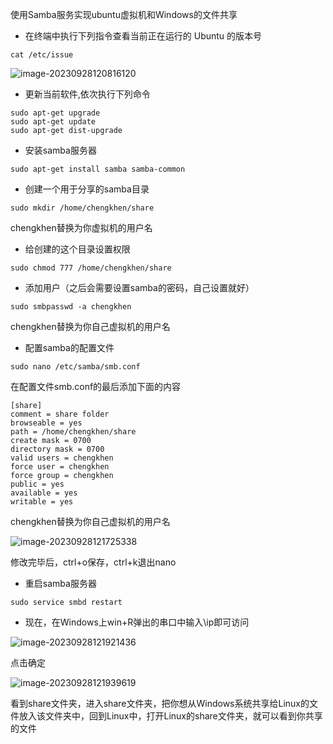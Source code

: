 使用Samba服务实现ubuntu虚拟机和Windows的文件共享



- 在终端中执行下列指令查看当前正在运行的 Ubuntu 的版本号

```
cat /etc/issue
```

![image-20230928120816120](C:\Users\86152\AppData\Roaming\Typora\typora-user-images\image-20230928120816120.png)



- 更新当前软件,依次执行下列命令

```
sudo apt-get upgrade
sudo apt-get update
sudo apt-get dist-upgrade
```



- 安装samba服务器

```
sudo apt-get install samba samba-common
```



- 创建一个用于分享的samba目录

```
sudo mkdir /home/chengkhen/share
```

chengkhen替换为你虚拟机的用户名



- 给创建的这个目录设置权限

```
sudo chmod 777 /home/chengkhen/share
```



- 添加用户（之后会需要设置samba的密码，自己设置就好）

```
sudo smbpasswd -a chengkhen
```

chengkhen替换为你自己虚拟机的用户名



- 配置samba的配置文件

```
sudo nano /etc/samba/smb.conf
```



在配置文件smb.conf的最后添加下面的内容

```
[share]
comment = share folder
browseable = yes
path = /home/chengkhen/share
create mask = 0700
directory mask = 0700
valid users = chengkhen
force user = chengkhen
force group = chengkhen
public = yes
available = yes
writable = yes
```

chengkhen替换为你自己虚拟机的用户名



![image-20230928121725338](https://cdn.jsdelivr.net/gh/chengkhen/picture_via_picco/202309281217390.png)



修改完毕后，ctrl+o保存，ctrl+k退出nano

- 重启samba服务器

```
sudo service smbd restart
```



- 现在，在Windows上win+R弹出的串口中输入\\ip即可访问

![image-20230928121921436](https://cdn.jsdelivr.net/gh/chengkhen/picture_via_picco/202309281219479.png)



点击确定



![image-20230928121939619](https://cdn.jsdelivr.net/gh/chengkhen/picture_via_picco/202309281219670.png)



看到share文件夹，进入share文件夹，把你想从Windows系统共享给Linux的文件放入该文件夹中，回到Linux中，打开Linux的share文件夹，就可以看到你共享的文件

